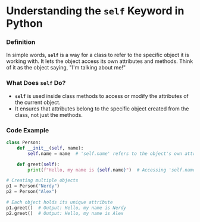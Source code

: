 # Understanding the `self` Keyword in Python

### Definition
In simple words, **`self`** is a way for a class to refer to the specific object it is working with. It lets the object access its own attributes and methods. Think of it as the object saying, "I'm talking about me!"

### What Does `self` Do?
- **`self`** is used inside class methods to access or modify the attributes of the current object.
- It ensures that attributes belong to the specific object created from the class, not just the methods.

### Code Example

```python
class Person:
    def __init__(self, name):
        self.name = name  # 'self.name' refers to the object's own attribute

    def greet(self):
        print(f"Hello, my name is {self.name}")  # Accessing 'self.name' inside a method

# Creating multiple objects
p1 = Person("Nerdy")
p2 = Person("Alex")

# Each object holds its unique attribute
p1.greet()  # Output: Hello, my name is Nerdy
p2.greet()  # Output: Hello, my name is Alex
